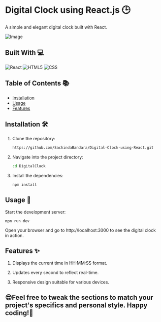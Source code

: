 # Digital Clock using React.js 🕒 

A simple and elegant digital clock built with React.

![Image](https://drive.google.com/file/d/1NhEPs_zfzFHA0anDCwCosGEypDJg5lcw/view)


## Built With 💻
![React](https://img.shields.io/badge/React-61DAFB?style=for-the-badge&logo=react&logoColor=black) ![HTML5](https://img.shields.io/badge/HTML5-E34F26?style=for-the-badge&logo=html5&logoColor=white) ![CSS](https://img.shields.io/badge/CSS-1572B6?style=for-the-badge&logo=css3&logoColor=white)

## Table of Contents 📚 

- [Installation](#installation)
- [Usage](#usage)
- [Features](#features)

## Installation 🛠️

1. Clone the repository:
   ```bash
   https://github.com/SachindaBandara/Digital-Clock-using-React.git
2. Navigate into the project directory:
   ```bash
   cd DigitalClock
3. Install the dependencies:
   ```bash
   npm install
   
## Usage 🚀

Start the development server:

    npm run dev

Open your browser and go to http://localhost:3000 to see the digital clock in action.

## Features ✨

1. Displays the current time in HH:MM:SS format.

2. Updates every second to reflect real-time.

3. Responsive design suitable for various devices.
  
## 
## 😎Feel free to tweak the sections to match your project's specifics and personal style. Happy coding!🎉
